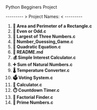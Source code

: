 Python Begginers Project

--------- > Project Names: < ---------

1. **📏 Area and Perimeter of a Rectangle.c**  
2. **🔢 Even or Odd.c**  
3. **🔴 Largest of Three Numbers.c**  
4. **🎯 Number_Guessing_Game.c**  
5. **🔢 Quadratic Equation.c**  
6. **📝 README.md**  
7. **💰 Simple Interest Calculator.c**  
8. **➕ Sum of Natural Numbers.c**  
9. **🌡️ Temperature Converter.c**  
10. **🗳️ Voting System.c**  
11. **🧮 Calculator.c**  
12. **⏱️ Countdown Timer.c**  
13. **🔢 Factorial Finder.c**  
14. **🔢 Prime Numbers.c**  

